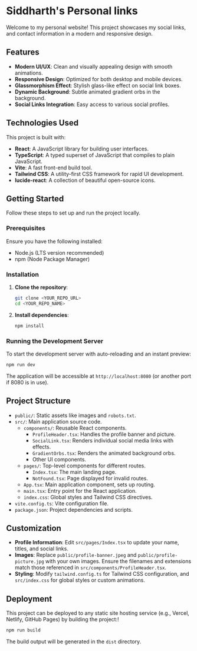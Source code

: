 # Siddharth's Personal links

Welcome to my personal website! This project showcases my social links, and contact information in a modern and responsive design.

## Features

-   **Modern UI/UX**: Clean and visually appealing design with smooth animations.
-   **Responsive Design**: Optimized for both desktop and mobile devices.
-   **Glassmorphism Effect**: Stylish glass-like effect on social link boxes.
-   **Dynamic Background**: Subtle animated gradient orbs in the background.
-   **Social Links Integration**: Easy access to various social profiles.

## Technologies Used

This project is built with:

-   **React**: A JavaScript library for building user interfaces.
-   **TypeScript**: A typed superset of JavaScript that compiles to plain JavaScript.
-   **Vite**: A fast front-end build tool.
-   **Tailwind CSS**: A utility-first CSS framework for rapid UI development.
-   **lucide-react**: A collection of beautiful open-source icons.

## Getting Started

Follow these steps to set up and run the project locally.

### Prerequisites

Ensure you have the following installed:

-   Node.js (LTS version recommended)
-   npm (Node Package Manager)

### Installation

1.  **Clone the repository**:

    ```bash
    git clone <YOUR_REPO_URL>
    cd <YOUR_REPO_NAME>
    ```

2.  **Install dependencies**:

    ```bash
    npm install
    ```

### Running the Development Server

To start the development server with auto-reloading and an instant preview:

```bash
npm run dev
```

The application will be accessible at `http://localhost:8080` (or another port if 8080 is in use).

## Project Structure

-   `public/`: Static assets like images and `robots.txt`.
-   `src/`: Main application source code.
    -   `components/`: Reusable React components.
        -   `ProfileHeader.tsx`: Handles the profile banner and picture.
        -   `SocialLink.tsx`: Renders individual social media links with effects.
        -   `GradientOrbs.tsx`: Renders the animated background orbs.
        -   Other UI components.
    -   `pages/`: Top-level components for different routes.
        -   `Index.tsx`: The main landing page.
        -   `NotFound.tsx`: Page displayed for invalid routes.
    -   `App.tsx`: Main application component, sets up routing.
    -   `main.tsx`: Entry point for the React application.
    -   `index.css`: Global styles and Tailwind CSS directives.
-   `vite.config.ts`: Vite configuration file.
-   `package.json`: Project dependencies and scripts.

## Customization

-   **Profile Information**: Edit `src/pages/Index.tsx` to update your name, titles, and social links.
-   **Images**: Replace `public/profile-banner.jpeg` and `public/profile-picture.jpg` with your own images. Ensure the filenames and extensions match those referenced in `src/components/ProfileHeader.tsx`.
-   **Styling**: Modify `tailwind.config.ts` for Tailwind CSS configuration, and `src/index.css` for global styles or custom animations.

## Deployment

This project can be deployed to any static site hosting service (e.g., Vercel, Netlify, GitHub Pages) by building the project:!

```bash
npm run build
```

The build output will be generated in the `dist` directory.
